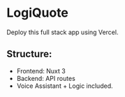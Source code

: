 # LogiQuote

Deploy this full stack app using Vercel.

## Structure:
- Frontend: Nuxt 3
- Backend: API routes
- Voice Assistant + Logic included.